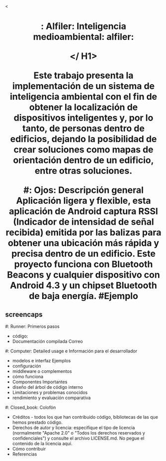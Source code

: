 <<H1 align = "center">
  : Alfiler: Inteligencia medioambiental: alfiler:
  <a href="#">
  </a>

</ H1>

Este trabajo presenta la implementación de un sistema de inteligencia ambiental con el fin de obtener la localización de dispositivos inteligentes y, por lo tanto, de personas dentro de edificios, dejando la posibilidad de crear soluciones como mapas de orientación dentro de un edificio, entre otras soluciones. 

#: Ojos: Descripción general
Aplicación ligera y flexible, esta aplicación de Android captura RSSI (Indicador de intensidad de señal recibida) emitida por las balizas para obtener una ubicación más rápida y precisa dentro de un edificio.
Este proyecto funciona con Bluetooth Beacons y cualquier dispositivo con Android 4.3 y un chipset Bluetooth de baja energía.
#Ejemplo
## screencaps

#: Runner: Primeros pasos
- código:
- Documentación compilada
Correo



#: Computer: Detailed usage e Información para el desarrollador
- modelos e interfaz
Ejemplos
- configuración
- middleware o complementos
- cómo funciona
- Componentes Importantes
- diseño del árbol de código interno
- Limitaciones y problemas conocidos
- rendimiento y evaluación comparativa  

#: Closed_book: Colofón
- Créditos - todos los que han contribuido código, bibliotecas de las que hemos prestado código.
- Derechos de autor y licencia: especifique el tipo de licencia (normalmente "Apache 2.0" o "Todos los derechos reservados y confidenciales") y consulte el archivo LICENSE.md. No pegue el contenido de la licencia aquí.
- Cómo contribuir
- Referencias
